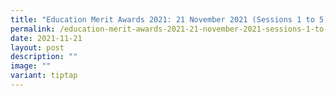 ```yaml
---
title: "Education Merit Awards 2021: 21 November 2021 (Sessions 1 to 5)"
permalink: /education-merit-awards-2021-21-november-2021-sessions-1-to-5/
date: 2021-11-21
layout: post
description: ""
image: ""
variant: tiptap
---
```

